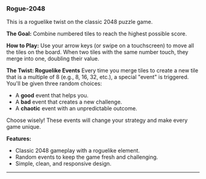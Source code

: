 ### Rogue-2048

This is a roguelike twist on the classic 2048 puzzle game.

**The Goal:**
Combine numbered tiles to reach the highest possible score.

**How to Play:**
Use your arrow keys (or swipe on a touchscreen) to move all the tiles on the board. When two tiles with the same number touch, they merge into one, doubling their value.

**The Twist: Roguelike Events**
Every time you merge tiles to create a new tile that is a multiple of 8 (e.g., 8, 16, 32, etc.), a special "event" is triggered. You'll be given three random choices:
- A **good** event that helps you.
- A **bad** event that creates a new challenge.
- A **chaotic** event with an unpredictable outcome.

Choose wisely! These events will change your strategy and make every game unique.

**Features:**
- Classic 2048 gameplay with a roguelike element.
- Random events to keep the game fresh and challenging.
- Simple, clean, and responsive design.

***
